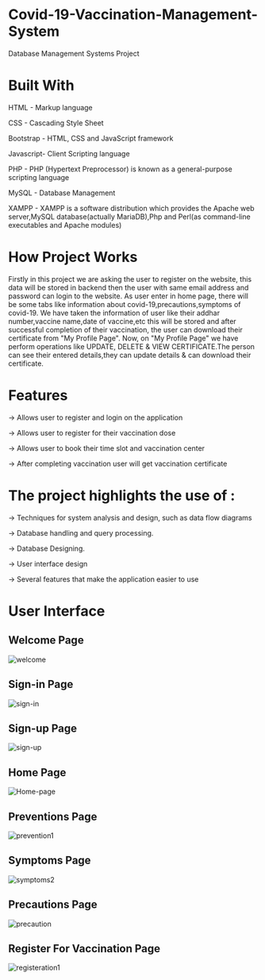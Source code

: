 # Covid-19-Vaccination-Management-System

Database Management Systems Project

# Built With

HTML - Markup language

CSS - Cascading Style Sheet

Bootstrap - HTML, CSS and JavaScript framework

Javascript- Client Scripting language

PHP - PHP (Hypertext Preprocessor) is known as a general-purpose scripting language

MySQL - Database Management

XAMPP - XAMPP is a software distribution which provides the Apache web server,MySQL database(actually MariaDB),Php and Perl(as command-line executables and Apache modules)


# How Project Works

Firstly in this project we are asking the user to register on the website, this data will be stored in backend then the user with same email address
and password can login to the website. As user enter in home page, there will be some tabs like information about covid-19,precautions,symptoms of covid-19.
We have taken the information of user like their addhar number,vaccine name,date of vaccine,etc this will be stored and after successful completion of their
vaccination, the user can download their certificate from "My Profile Page".
Now, on "My Profile Page" we have perform operations like UPDATE, DELETE & VIEW CERTIFICATE.The person can see their entered details,they can update details &
can download their certificate.

# Features

-> Allows user to register and login on the application

-> Allows user to register for their vaccination dose

-> Allows user to book their time slot and vaccination center

-> After completing vaccination user will get vaccination certificate

# The project highlights the use of :

-> Techniques for system analysis and design, such as data flow diagrams

-> Database handling and query processing.

-> Database Designing. 

-> User interface design

-> Several features that make the application easier to use

# User Interface

<h2>Welcome Page</h2>

![welcome](https://user-images.githubusercontent.com/71124195/147444134-2c9ed2eb-9dea-4c99-a65c-431445d56313.png)

<h2>Sign-in Page</h2>

![sign-in](https://user-images.githubusercontent.com/71124195/147443838-85f3906d-f80b-4b5c-b62d-911edc8ddae8.png)

<h2>Sign-up Page</h2>

![sign-up](https://user-images.githubusercontent.com/71124195/147443840-a841fc22-911b-4d9c-b27f-27311dc07c17.png)

<h2>Home Page</h2>

![Home-page](https://user-images.githubusercontent.com/71124195/147443828-6c87f357-5c1f-4425-99e9-3b3971261c76.png)

<h2>Preventions Page</h2>

![prevention1](https://user-images.githubusercontent.com/71124195/147444344-9d7cd442-de7d-46b4-9482-7b2bf3f2a5b6.png)

<h2>Symptoms Page</h2>

![symptoms2](https://user-images.githubusercontent.com/71124195/147443977-f2c0964f-6f5f-42a3-acc7-4869ea95b3a6.png)

<h2>Precautions Page</h2>

![precaution](https://user-images.githubusercontent.com/71124195/147444000-bad95e2d-ff8b-4787-8e8a-c6f8d205a12e.png)

<h2>Register For Vaccination Page</h2>

![registeration1](https://user-images.githubusercontent.com/71124195/147444080-9cd7db23-5204-41ec-9320-d90a4ff42bda.png)

